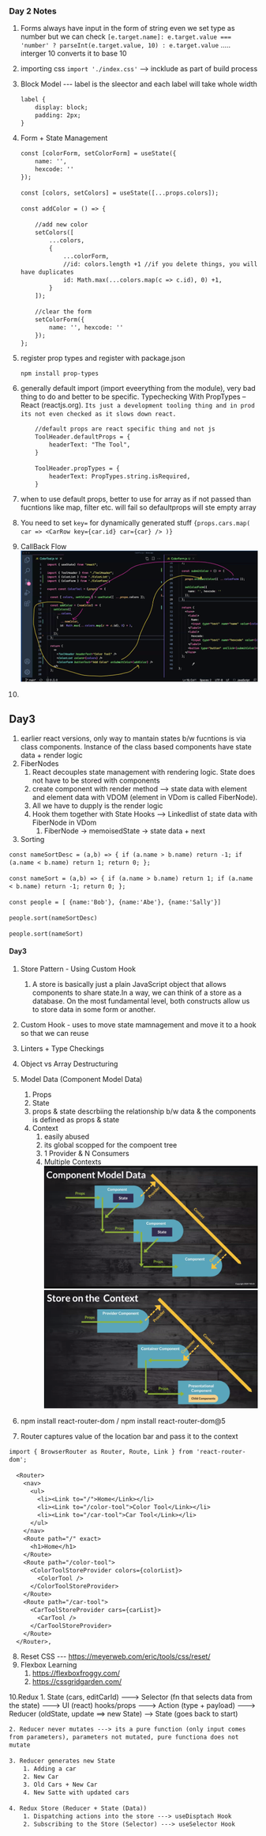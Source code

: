 ### Day 2 Notes
1. Forms always have input in the form of string even we set type as number but we can check `[e.target.name]: e.target.value === 'number' ? parseInt(e.target.value, 10) : e.target.value` ..... interger 10 converts it to base 10

2. importing css `import './index.css'` --> incklude as part of build process

3. Block Model --- label is the sleector and each label will take whole width
    ```
    label {
        display: block;
        padding: 2px;
    }
    ```

4. Form + State Management
    ```
    const [colorForm, setColorForm] = useState({
        name: '',
        hexcode: ''
    });

    const [colors, setColors] = useState([...props.colors]);

    const addColor = () => {

        //add new color
        setColors([
            ...colors,
            {
                ...colorForm,
                //id: colors.length +1 //if you delete things, you will have duplicates
                id: Math.max(...colors.map(c => c.id), 0) +1,     
            }
        ]);

        //clear the form
        setColorForm({
            name: '', hexcode: ''
        });
    };

    ```

5. register prop types and register with package.json
    ```
    npm install prop-types
    ```

6. generally default import (import eveerything from the module), very bad thing to do and better to be specific. Typechecking With PropTypes – React (reactjs.org). `Its just a development tooling thing and in prod its not even checked as it slows down react.`
    ```
        //default props are react specific thing and not js
        ToolHeader.defaultProps = {
            headerText: "The Tool",
        }

        ToolHeader.propTypes = {
            headerText: PropTypes.string.isRequired,
        }    
    ```

7. when to use default props, better to use for array as if not passed than fucntions like map, filter etc. will fail so defaultprops will ste empty array

8. You need to set `key=` for dynamically generated stuff `{props.cars.map( car => <CarRow key={car.id} car={car} /> )}`

9. CallBack Flow
![](./images/callback-1.png)

10. 





## Day3
1. earlier react versions, only way to mantain states b/w fucntions is via class components. Instance of the class based components have state data + render logic
2. FiberNodes
    1. React decouples state management with rendering logic. State does not have to be stored with components
    2. create component with render method --> state data with element and element data with VDOM (element in VDom is called FiberNode).
    3. All we have to dupply is the render logic
    4. Hook them together with State Hooks --> Linkedlist of state data with FiberNode in VDom
        1. FiberNode -> memoisedState -> state data + next
3. Sorting
```
const nameSortDesc = (a,b) => { if (a.name > b.name) return -1; if (a.name < b.name) return 1; return 0; };

const nameSort = (a,b) => { if (a.name > b.name) return 1; if (a.name < b.name) return -1; return 0; };

const people = [ {name:'Bob'}, {name:'Abe'}, {name:'Sally'}]

people.sort(nameSortDesc)

people.sort(nameSort)
```


#### Day3
1. Store Pattern - Using Custom Hook
    1. A store is basically just a plain JavaScript object that allows components to share state.In a way, we can think of a store as a database. On the most fundamental level, both constructs allow us to store data in some form or another.
2. Custom Hook - uses to move state mamnagement and move it to a hook so that we can reuse 
3. Linters + Type Checkings
4. Object vs Array Destructuring
5. Model Data (Component Model Data)
    1. Props
    2. State
    3. props & state descrbiing the relationship b/w data & the components is defined as props & state
    4. Context
        1. easily abused
        2. its global scopped for the compoent tree
        3. 1 Provider & N Consumers
        4. Multiple Contexts
![](./images/component-model-data-1.png)
![](./images/component-model-data-2.png)

6. npm install react-router-dom / npm install react-router-dom@5
7. Router captures value of the location bar and pass it to the context
```
import { BrowserRouter as Router, Route, Link } from 'react-router-dom';

  <Router>
    <nav>
      <ul>
        <li><Link to="/">Home</Link></li>
        <li><Link to="/color-tool">Color Tool</Link></li>
        <li><Link to="/car-tool">Car Tool</Link></li>
      </ul>
    </nav>
    <Route path="/" exact>
      <h1>Home</h1>
    </Route>
    <Route path="/color-tool">
      <ColorToolStoreProvider colors={colorList}>
        <ColorTool />
      </ColorToolStoreProvider>
    </Route>
    <Route path="/car-tool">
      <CarToolStoreProvider cars={carList}>
        <CarTool />
      </CarToolStoreProvider>
    </Route>
  </Router>,
```

8. Reset CSS --- https://meyerweb.com/eric/tools/css/reset/
9. Flexbox Learning
    1. https://flexboxfroggy.com/
    2. https://cssgridgarden.com/

10.Redux
    1. State (cars, editCarId) ---> Selector (fn that selects data from the state) ---> UI (react) hooks/props ---> Action (type + payload) ---> Reducer (oldState, update ==> new State) --> State (goes back to start)

    2. Reducer never mutates ---> its a pure function (only input comes from parameters), parameters not mutated, pure functiona does not mutate

    3. Reducer generates new State
        1. Adding a car
        2. New Car
        3. Old Cars + New Car
        4. New Satte with updated cars

    4. Redux Store (Reducer + State (Data))
        1. Dispatching actions into the store ---> useDisptach Hook
        2. Subscribing to the Store (Selector) ---> useSelector Hook